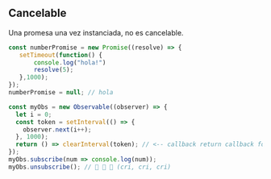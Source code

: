 ## Cancelable

Una promesa una vez instanciada, no es cancelable.

```javascript
const numberPromise = new Promise((resolve) => {
   setTimeout(function() {
       console.log("hola!")
       resolve(5);
   },1000);
});
numberPromise = null; // hola
```

```typescript
const myObs = new Observable((observer) => {
  let i = 0;
  const token = setInterval(() => {
    observer.next(i++);
  }, 1000);
  return () => clearInterval(token); // <-- callback return callback for unsubscription
});
myObs.subscribe(num => console.log(num));
myObs.unsubscribe(); // 🦗 🦗 🦗 (cri, cri, cri)
```